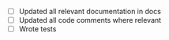 <!-- Thanks for filing a PR! Before hitting the button, please check the following items. -->

* [ ] Updated all relevant documentation in docs
* [ ] Updated all code comments where relevant
* [ ] Wrote tests
